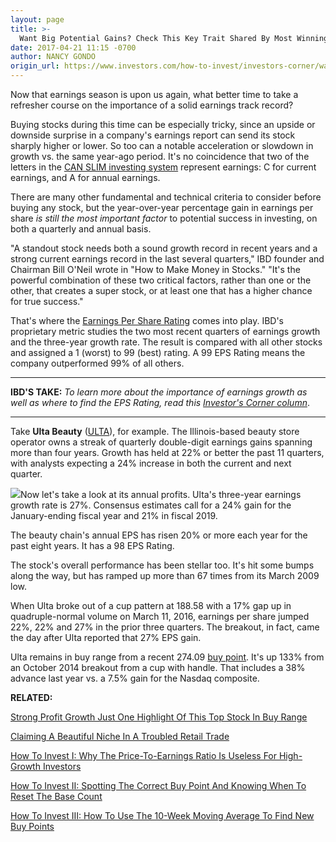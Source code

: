 ```yaml
---
layout: page
title: >-
  Want Big Potential Gains? Check This Key Trait Shared By Most Winning Stocks
date: 2017-04-21 11:15 -0700
author: NANCY GONDO
origin_url: https://www.investors.com/how-to-invest/investors-corner/want-big-potential-gains-first-check-for-this-key-trait-shared-by-most-winning-stocks
---
```





Now that earnings season is upon us again, what better time to take a refresher course on the importance of a solid earnings track record?


Buying stocks during this time can be especially tricky, since an upside or downside surprise in a company's earnings report can send its stock sharply higher or lower. So too can a notable acceleration or slowdown in growth vs. the same year-ago period. It's no coincidence that two of the letters in the [CAN SLIM investing system](https://www.investors.com/ibd-university/can-slim/) represent earnings: C for current earnings, and A for annual earnings.


There are many other fundamental and technical criteria to consider before buying any stock, but the year-over-year percentage gain in earnings per share *is still the most important factor* to potential success in investing, on both a quarterly and annual basis.


"A standout stock needs both a sound growth record in recent years and a strong current earnings record in the last several quarters," IBD founder and Chairman Bill O'Neil wrote in "How to Make Money in Stocks." "It's the powerful combination of these two critical factors, rather than one or the other, that creates a super stock, or at least one that has a higher chance for true success."


That's where the [Earnings Per Share Rating](https://www.investors.com/ibd-university/find-evaluate-stocks/exclusive-ratings/) comes into play. IBD's proprietary metric studies the two most recent quarters of earnings growth and the three-year growth rate. The result is compared with all other stocks and assigned a 1 (worst) to 99 (best) rating. A 99 EPS Rating means the company outperformed 99% of all others.




---


**IBD'S TAKE:** *To learn more about the importance of earnings growth as well as where to find the EPS Rating, read this [Investor's Corner column](https://www.investors.com/how-to-invest/investors-corner/is-growth-story-intact-check-quarterly-annual-estimates/)*.




---


Take **Ulta Beauty** ([ULTA](https://research.investors.com/quote.aspx?symbol=ULTA)), for example. The Illinois-based beauty store operator owns a streak of quarterly double-digit earnings gains spanning more than four years. Growth has held at 22% or better the past 11 quarters, with analysts expecting a 24% increase in both the current and next quarter.


![](https://www.investors.com/wp-content/uploads/2017/04/IC_ulta_042417-1024x550.png)Now let's take a look at its annual profits. Ulta's three-year earnings growth rate is 27%. Consensus estimates call for a 24% gain for the January-ending fiscal year and 21% in fiscal 2019.


The beauty chain's annual EPS has risen 20% or more each year for the past eight years. It has a 98 EPS Rating.


The stock's overall performance has been stellar too. It's hit some bumps along the way, but has ramped up more than 67 times from its March 2009 low.


When Ulta broke out of a cup pattern at 188.58 with a 17% gap up in quadruple-normal volume on March 11, 2016, earnings per share jumped 22%, 22% and 27% in the prior three quarters. The breakout, in fact, came the day after Ulta reported that 27% EPS gain.


Ulta remains in buy range from a recent 274.09 [buy point](https://www.investors.com/ibd-university/how-to-buy/when-to-buy/). It's up 133% from an October 2014 breakout from a cup with handle. That includes a 38% advance last year vs. a 7.5% gain for the Nasdaq composite.


**RELATED:**


[Strong Profit Growth Just One Highlight Of This Top Stock In Buy Range](https://www.investors.com/stock-lists/sector-leaders/strong-profit-growth-just-one-highlight-of-this-top-stock-in-buy-range/) 


[Claiming A Beautiful Niche In A Troubled Retail Trade](https://www.investors.com/stock-lists/sector-leaders/claiming-a-beautiful-niche-in-a-troubled-retail-trade/)


[How To Invest I: Why The Price-To-Earnings Ratio Is Useless For High-Growth Investors](https://www.investors.com/how-to-invest/investors-corner/why-the-price-earnings-ratio-is-a-useless-stock-indicator/)


[How To Invest II: Spotting The Correct Buy Point And Knowing When To Reset The Base Count](https://www.investors.com/how-to-invest/investors-corner/a-chinese-educator-imparts-wisdom-as-well-as-profit/)


[How To Invest III: How To Use The 10-Week Moving Average To Find New Buy Points](https://www.investors.com/how-to-invest/investors-corner/why-you-should-add-the-10-week-pullback-to-your-playbook/)





